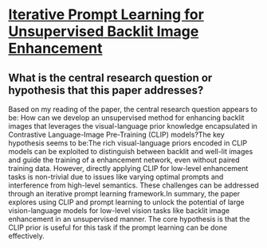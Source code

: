 # [Iterative Prompt Learning for Unsupervised Backlit Image Enhancement](https://arxiv.org/abs/2303.17569)

## What is the central research question or hypothesis that this paper addresses?

 Based on my reading of the paper, the central research question appears to be: How can we develop an unsupervised method for enhancing backlit images that leverages the visual-language prior knowledge encapsulated in Contrastive Language-Image Pre-Training (CLIP) models?The key hypothesis seems to be:The rich visual-language priors encoded in CLIP models can be exploited to distinguish between backlit and well-lit images and guide the training of a enhancement network, even without paired training data. However, directly applying CLIP for low-level enhancement tasks is non-trivial due to issues like varying optimal prompts and interference from high-level semantics. These challenges can be addressed through an iterative prompt learning framework.In summary, the paper explores using CLIP and prompt learning to unlock the potential of large vision-language models for low-level vision tasks like backlit image enhancement in an unsupervised manner. The core hypothesis is that the CLIP prior is useful for this task if the prompt learning can be done effectively.
